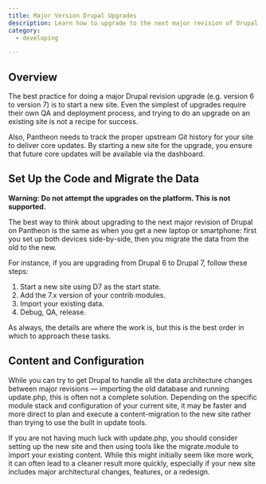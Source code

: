 ```yaml
---
title: Major Version Drupal Upgrades
description: Learn how to upgrade to the next major revision of Drupal.
category:
  - developing

---
```


## Overview

The best practice for doing a major Drupal revision upgrade (e.g. version 6 to version 7) is to start a new site. Even the simplest of upgrades require their own QA and deployment process, and trying to do an upgrade on an existing site is not a recipe for success.

Also, Pantheon needs to track the proper upstream Git history for your site to deliver core updates. By starting a new site for the upgrade, you ensure that future core updates will be available via the dashboard.

## Set Up the Code and Migrate the Data

**Warning: Do not attempt the upgrades on the platform. This is not supported.**

The best way to think about upgrading to the next major revision of Drupal on Pantheon is the same as when you get a new laptop or smartphone: first you set up both devices side-by-side, then you migrate the data from the old to the new.

For instance, if you are upgrading from Drupal 6 to Drupal 7, follow these steps:

1. Start a new site using D7 as the start state.
2. Add the 7.x version of your contrib modules.
3. Import your existing data.
4. Debug, QA, release.

As always, the details are where the work is, but this is the best order in which to approach these tasks.

## Content and Configuration

While you can try to get Drupal to handle all the data architecture changes between major revisions — importing the old database and running update.php, this is often not a complete solution. Depending on the specific module stack and configuration of your current site, it may be faster and more direct to plan and execute a content-migration to the new site rather than trying to use the built in update tools.

If you are not having much luck with update.php, you should consider setting up the new site and then using tools like the migrate.module to import your existing content. While this might initially seem like more work, it can often lead to a cleaner result more quickly, especially if your new site includes major architectural changes, features, or a redesign.

